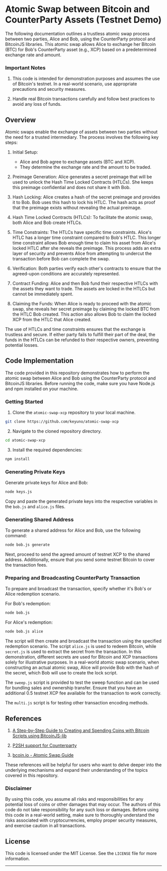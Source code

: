# Atomic Swap between Bitcoin and CounterParty Assets (Testnet Demo)

The following documentation outlines a trustless atomic swap process between two parties, Alice and Bob, using the CounterParty protocol and BitcoinJS libraries. This atomic swap allows Alice to exchange her Bitcoin (BTC) for Bob's CounterParty asset (e.g., XCP) based on a predetermined exchange rate and amount.

### Important Notes

1. This code is intended for demonstration purposes and assumes the use of Bitcoin's testnet. In a real-world scenario, use appropriate precautions and security measures.

2. Handle real Bitcoin transactions carefully and follow best practices to avoid any loss of funds.

## Overview

Atomic swaps enable the exchange of assets between two parties without the need for a trusted intermediary. The process involves the following key steps:

1. Initial Setup:
   - Alice and Bob agree to exchange assets (BTC and XCP).
   - They determine the exchange rate and the amount to be traded.

2. Preimage Generation: Alice generates a secret preimage that will be used to unlock the Hash Time Locked Contracts (HTLCs). She keeps this preimage confidential and does not share it with Bob.

3. Hash Locking: Alice creates a hash of the secret preimage and provides it to Bob. Bob uses this hash to lock his HTLC. The hash acts as proof that the preimage exists without revealing the actual preimage.

4. Hash Time Locked Contracts (HTLCs): To facilitate the atomic swap, both Alice and Bob create HTLCs.

5. Time Constraints: The HTLCs have specific time constraints. Alice's HTLC has a longer time constraint compared to Bob's HTLC. This longer time constraint allows Bob enough time to claim his asset from Alice's locked HTLC after she reveals the preimage. This process adds an extra layer of security and prevents Alice from attempting to undercut the transaction before Bob can complete the swap.

6. Verification: Both parties verify each other's contracts to ensure that the agreed-upon conditions are accurately represented.

7. Contract Funding: Alice and then Bob fund their respective HTLCs with the assets they want to trade. The assets are locked in the HTLCs but cannot be immediately spent.

8. Claiming the Funds: When Alice is ready to proceed with the atomic swap, she reveals her secret preimage by claiming the locked BTC from the HTLC Bob created. This action also allows Bob to claim the locked XCP from the HTLC that Alice created.

The use of HTLCs and time constraints ensures that the exchange is trustless and secure. If either party fails to fulfill their part of the deal, the funds in the HTLCs can be refunded to their respective owners, preventing potential losses.


## Code Implementation

The code provided in this repository demonstrates how to perform the atomic swap between Alice and Bob using the CounterParty protocol and BitcoinJS libraries. Before running the code, make sure you have Node.js and npm installed on your machine.

### Getting Started

1. Clone the `atomic-swap-xcp` repository to your local machine.

```bash
git clone https://github.com/keyuno/atomic-swap-xcp
```

2. Navigate to the cloned repository directory.

```bash
cd atomic-swap-xcp
```

3. Install the required dependencies:

```bash
npm install
```

### Generating Private Keys

Generate private keys for Alice and Bob: 

```bash
node keys.js
```
Copy and paste the generated private keys into the respective variables in the `bob.js` and `alice.js` files.


### Generating Shared Address

To generate a shared address for Alice and Bob, use the following command:

```bash
node bob.js generate
```

Next, proceed to send the agreed amount of testnet XCP to the shared address. Additionally, ensure that you send some testnet Bitcoin to cover the transaction fees.


### Preparing and Broadcasting CounterParty Transaction

To prepare and broadcast the transaction, specify whether it's Bob's or Alice redemption scenario. 

For Bob's redemption:

```bash
node bob.js 
```

For Alice's redemption:

```bash
node bob.js alice
```

The script will then create and broadcast the transaction using the specified redemption scenario. The script `alice.js` is used to redeem Bitcoin, while `secret.js` is used to extract the secret from the transaction. In this demonstration, different secrets are used for Bitcoin and XCP transactions solely for illustrative purposes. In a real-world atomic swap scenario, when constructing an actual atomic swap, Alice will provide Bob with the hash of the secret, which Bob will use to create the lock script.

The `sweep.js` script is provided to test the sweep function and can be used for bundling sales and ownership transfer. Ensure that you have an additional 0.5 testnet XCP fee available for the transaction to work correctly.

The `multi.js` script is for testing other transaction encoding methods.


## References

1. [A Step-by-Step Guide to Creating and Spending Coins with Bitcoin Scripts using BitcoinJS-lib](https://dev.to/eunovo/unlocking-the-power-of-p2wsh-a-step-by-step-guide-to-creating-and-spending-coins-with-bitcoin-scripts-using-bitcoinjs-lib-a7o)

2. [P2SH support for Counterparty](https://github.com/rubensayshi/counterparty-p2sh-demo)

3. [bcoin.io - Atomic Swap Guide](https://bcoin.io/guides/swaps.html)


These references will be helpful for users who want to delve deeper into the underlying mechanisms and expand their understanding of the topics covered in this repository.


### Disclaimer

By using this code, you assume all risks and responsibilities for any potential loss of coins or other damages that may occur. The authors of this code do not take responsibility for any such loss or damages. Before using this code in a real-world setting, make sure to thoroughly understand the risks associated with cryptocurrencies, employ proper security measures, and exercise caution in all transactions.

## License

This code is licensed under the MIT License. See the `LICENSE` file for more information.

---
